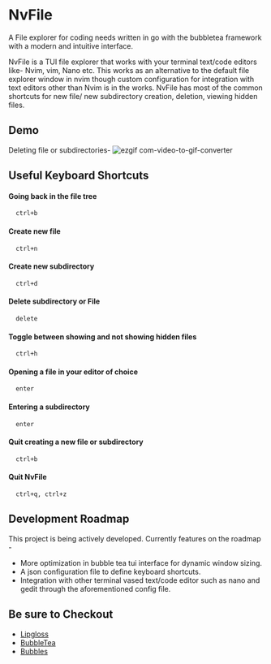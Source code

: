# NvFile

A File explorer for coding needs written in go with the bubbletea framework with a modern and intuitive interface.

NvFile is a TUI file explorer that works with your terminal text/code editors like- Nvim, vim, Nano etc. This works as an alternative to the default file explorer window in nvim though custom configuration for integration with text editors other than Nvim is in the works. NvFile has most of the common shortcuts for new file/ new subdirectory creation, deletion, viewing hidden files. 


## Demo

Deleting file or subdirectories- 
![ezgif com-video-to-gif-converter](https://github.com/user-attachments/assets/27f2faa0-d109-473a-bb25-a07347d89b4e)


## Useful Keyboard Shortcuts

#### Going back in the file tree

```http
  ctrl+b
```

#### Create new file

```http
  ctrl+n
```

#### Create new subdirectory

```http
  ctrl+d
```

#### Delete subdirectory or File

```http
  delete
```

#### Toggle between showing and not showing hidden files

```http
  ctrl+h
```

#### Opening a file in your editor of choice

```http
  enter
```
#### Entering a subdirectory 

```http
  enter
```
#### Quit creating a new file or subdirectory

```http
  ctrl+b
```
#### Quit NvFile

```http
  ctrl+q, ctrl+z
```
## Development Roadmap

This project is being actively developed. Currently features on the roadmap -

- More optimization in bubble tea tui interface for dynamic window sizing. 
- A json configuration file to define keyboard shortcuts.
- Integration with other terminal vased text/code editor such as nano and gedit through the aforementioned config file.

## Be sure to Checkout 

 - [Lipgloss](https://pkg.go.dev/github.com/charmbracelet/lipgloss)
 - [BubbleTea](https://pkg.go.dev/github.com/charmbracelet/bubbletea)
 - [Bubbles](https://pkg.go.dev/github.com/charmbracelet/bubbles)

